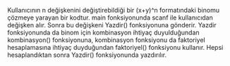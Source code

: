 Kullanıcının n değişkenini değiştirebildiği bir (x+y)^n formatındaki binomu çözmeye yarayan bir kodtur. main fonksiyonunda scanf ile kullanıcıdan değişken alır.
Sonra bu değişkeni Yazdir() fonksiyonuna gönderir. Yazdir fonksiyonunda da binom için kombinasyon ihtiyaç duyulduğundan kombinasyon() fonksiyonuna, kombinasyon 
fonksiyonu da faktoriyel hesaplamasına ihtiyaç duyduğundan faktoriyel() fonksiyonu kullanır. Hepsi hesaplandıktan sonra Yazdir() fonksiyonunda yazdırılır.
